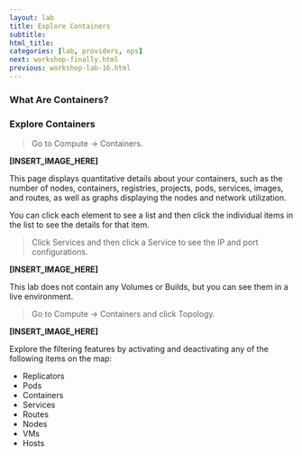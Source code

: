 ```yaml
---
layout: lab
title: Explore Containers
subtitle:
html_title:
categories: [lab, providers, ops]
next: workshop-finally.html
previous: workshop-lab-16.html
---
```


### What Are Containers?

### Explore Containers

> Go to Compute → Containers.

**[INSERT_IMAGE_HERE]**

This page displays quantitative details about your containers, such as the number of nodes, containers, registries, projects, pods, services, images, and routes, as well as graphs displaying the nodes and network utilization.

You can click each element to see a list and then click the individual items in the list to see the details for that item.

> Click Services and then click a Service to see the IP and port configurations.

**[INSERT_IMAGE_HERE]**

This lab does not contain any Volumes or Builds, but you can see them in a live environment.

> Go to Compute → Containers and click Topology.

**[INSERT_IMAGE_HERE]**

Explore the filtering features by activating and deactivating any of the following items on the map:

* Replicators
* Pods
* Containers
* Services
* Routes
* Nodes
* VMs
* Hosts
